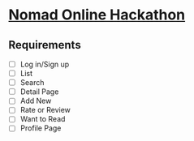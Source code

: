 # [Nomad Online Hackathon](https://hackathon.nomadcoders.co/)

## Requirements

-   [ ] Log in/Sign up
-   [ ] List
-   [ ] Search
-   [ ] Detail Page
-   [ ] Add New
-   [ ] Rate or Review
-   [ ] Want to Read
-   [ ] Profile Page
